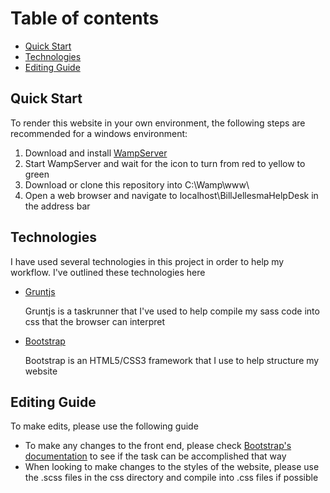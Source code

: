 <h1>Table of contents</h1>
<ul>
  <li><a href="#quick-start">Quick Start</a></li>
  <li><a href="#technologies">Technologies</a></li>
  <li><a href="#editing-guide">Editing Guide</a></li>
</ul>
<h2><a name="quick-start">Quick Start</a></h2>
<p>To render this website in your own environment, the following steps are recommended for a windows environment:
<ol>
  <li>Download and install <a href="http://www.wampserver.com/en/">WampServer</a></li>
  <li>Start WampServer and wait for the icon to turn from red to yellow to green</li>
  <li>Download or clone this repository into C:\Wamp\www\</li>
  <li>Open a web browser and navigate to localhost\BillJellesmaHelpDesk in the address bar</li>
</ol>
<h2><a name="technologies">Technologies</a></h2>
<p>I have used several technologies in this project in order to help my workflow. I've outlined these technologies here
<ul>
  <li><a href=http://gruntjs.com/">Gruntjs</a></li>
  <p>Gruntjs is a taskrunner that I've used to help compile my sass code into css that the browser can interpret</p>
  <li><a href="http://getbootstrap.com/">Bootstrap</a></li>
  <p>Bootstrap is an HTML5/CSS3 framework that I use to help structure my website</p>
</ul>
<h2><a name="editing-guide">Editing Guide</a></h2>
<p>To make edits, please use the following guide</p>
<ul>
  <li>To make any changes to the front end, please check <a href="http://getbootstrap.com/">Bootstrap's documentation</a> to see if the task can be accomplished that way</li>
  <li>When looking to make changes to the styles of the website, please use the .scss files in the css directory and compile into .css files if possible</li>
